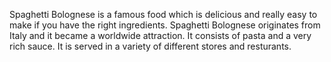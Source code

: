 Spaghetti Bolognese is a famous food which is delicious and really easy to make if you have the right ingredients. Spaghetti Bolognese originates from Italy and it became a worldwide attraction. It consists of pasta and a very rich sauce. It is served in a variety of different stores and resturants.